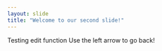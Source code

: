 ```yaml
---
layout: slide
title: "Welcome to our second slide!"
---
```

Testing edit function
Use the left arrow to go back!
